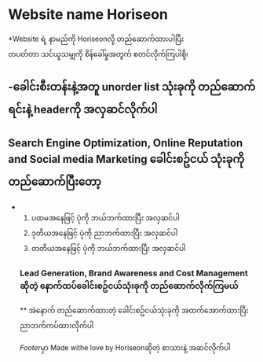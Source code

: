 # Website name Horiseon
*Website ရဲ့ နာမည်ကို Horiseonလို့ တည်ဆောက်ထားပါပြီး <br>
တပတ်တာ သင်ယူသမျှကို စိန်ခေါ်မှုအတွက် စတင်လိုက်ကြပါစို့၊ <br>

-ခေါင်းစီးတန်းနဲ့အတူ unorder list သုံးခုကို တည်ဆောက်ရင်းနဲ့ headerကို အလှဆင်လိုက်ပါ <gr>
---

## Search Engine Optimization, Online Reputation and Social media Marketing ခေါင်းစဥ်ငယ် သုံးခုကို တည်ဆောက်ပြီးတော့
* 1. ပထမအနေဖြင့် ပုံကို ဘယ်ဘက်ထားပြီး အလှဆင်ပါ <br>
  2. ဒုတိယအနေဖြင့် ပုံကို ညာဘက်ထားပြီး အလှဆင်ပါ <br>
  3. တတိယအနေဖြင့် ပုံကို ဘယ်ဘက်ထားပြီး အလှဆင်ပါ <br>
  

  ### Lead Generation, Brand Awareness and Cost Management ဆိုတဲ့ နောက်ထပ်ခေါင်းစဥ်ငယ်သုံးခုကို တည်ဆောက်လိုက်ကြမယ်
  ** အဲနောက် တည်ဆောက်ထားတဲ့ ခေါင်းစဥ်ငယ်သုံးခုကို အထက်အောက်ထားပြီး ညာဘက်ကပ်ထားလိုက်ပါ <br>
  
  *Footer*မှာ Made withe love by Horiseonဆိုတဲ့ စာသားနဲ့ အဆင်လိုက်ပါ
